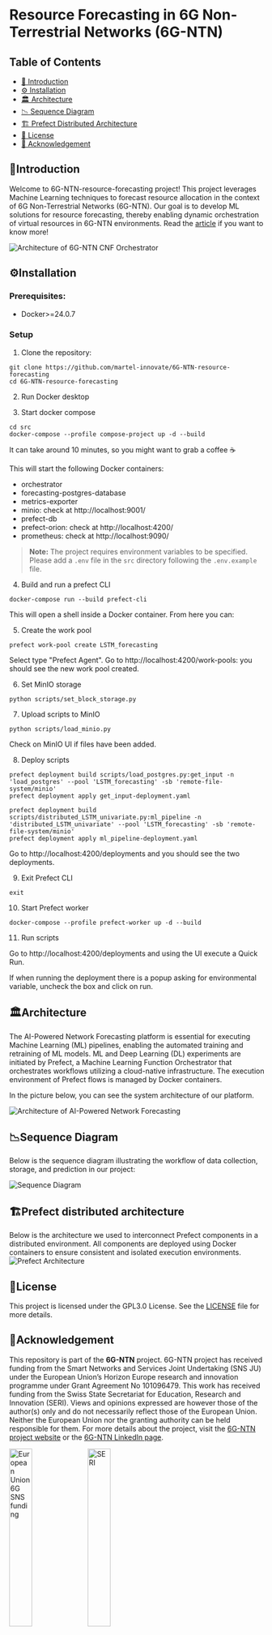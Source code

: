 # Resource Forecasting in 6G Non-Terrestrial Networks (6G-NTN)


## Table of Contents

- [📖 Introduction](#introduction)
- [⚙️ Installation](#installation)
- [🏛️ Architecture](#architecture)
- [📉 Sequence Diagram](#sequence-diagram)
- [🏗️ Prefect Distributed Architecture](#prefect-distributed-architecture)
- [📜 License](#license)
- [📌 Acknowledgement](#acknowledgement)

## 📖Introduction

Welcome to 6G-NTN-resource-forecasting project! This project leverages Machine Learning techniques to forecast resource allocation in the context of 6G Non-Terrestrial Networks (6G-NTN). Our goal is to develop ML solutions for resource forecasting, thereby enabling dynamic orchestration of virtual resources in 6G-NTN environments. Read the [article](https://www.martel-innovate.com/news/2024/08/06/resource-forecasting-in-6g-non-terrestrial-network/) if you want to know more!

![Architecture of 6G-NTN CNF Orchestrator](img/NTN-Arch-3.jpg)

## ⚙Installation

### Prerequisites:

- Docker>=24.0.7

### Setup

1. Clone the repository:
```
git clone https://github.com/martel-innovate/6G-NTN-resource-forecasting
cd 6G-NTN-resource-forecasting
```

2. Run Docker desktop

3. Start docker compose
```
cd src
docker-compose --profile compose-project up -d --build
```
It can take around 10 minutes, so you might want to grab a coffee ☕

This will start the following Docker containers:
- orchestrator
- forecasting-postgres-database
- metrics-exporter
- minio: check at http://localhost:9001/
- prefect-db
- prefect-orion: check at http://localhost:4200/
- prometheus: check at http://localhost:9090/

> **Note:** The project requires environment variables to be specified. Please add a `.env` file in the `src` directory following the `.env.example` file.


4. Build and run a prefect CLI
```
docker-compose run --build prefect-cli  
```

This will open a shell inside a Docker container. From here you can:

5. Create the work pool
```
prefect work-pool create LSTM_forecasting
```

Select type "Prefect Agent". Go to http://localhost:4200/work-pools: you should see the new work pool created.

6. Set MinIO storage
```
python scripts/set_block_storage.py
```

7. Upload scripts to MinIO
```
python scripts/load_minio.py
```
Check on MinIO UI if files have been added.

8. Deploy scripts
```
prefect deployment build scripts/load_postgres.py:get_input -n 'load_postgres' --pool 'LSTM_forecasting' -sb 'remote-file-system/minio' 
prefect deployment apply get_input-deployment.yaml  

prefect deployment build scripts/distributed_LSTM_univariate.py:ml_pipeline -n 'distributed_LSTM_univariate' --pool 'LSTM_forecasting' -sb 'remote-file-system/minio' 
prefect deployment apply ml_pipeline-deployment.yaml  

```

Go to http://localhost:4200/deployments and you should see the two deployments.

9. Exit Prefect CLI
```
exit
```

10. Start Prefect worker
```
docker-compose --profile prefect-worker up -d --build
```

11. Run scripts

Go to http://localhost:4200/deployments and using the UI execute a Quick Run.

If when running the deployment there is a popup asking for environmental variable, uncheck the box and click on run.

## 🏛Architecture

The AI-Powered Network Forecasting platform is essential for executing Machine Learning (ML) pipelines, enabling the automated training and retraining of ML models. ML and Deep Learning (DL) experiments are initiated by Prefect, a Machine Learning Function Orchestrator that orchestrates workflows utilizing a cloud-native infrastructure. The execution environment of Prefect flows is managed by Docker containers. 

In the picture below, you can see the system architecture of our platform.

![Architecture of AI-Powered Network Forecasting](img/6G-NTN_Architecture_Illustration_v1_2.jpg)

## 📉Sequence Diagram

Below is the sequence diagram illustrating the workflow of data collection, storage, and prediction in our project:

![Sequence Diagram](img/sequence-diagram1.drawio.png)

## 🏗Prefect distributed architecture
Below is the architecture we used to interconnect Prefect components in a distributed environment. All components are deployed using Docker containers to ensure consistent and isolated execution environments.
![Prefect Architecture](img/prefect-architecture.drawio.png)

## 📜License

This project is licensed under the GPL3.0 License. See the [LICENSE](LICENSE) file for more details.

## 📌Acknowledgement

This repository is part of the **6G-NTN** project. 6G-NTN project has received funding from the Smart Networks and Services Joint Undertaking (SNS JU) under the European Union’s Horizon Europe research and innovation programme under Grant Agreement No 101096479. This work has received funding from the Swiss State Secretariat for Education, Research and Innovation (SERI). Views and opinions expressed are however those of the author(s) only and do not necessarily reflect those of the European Union. Neither the European Union nor the granting authority can be held responsible for them. For more details about the project, visit the [6G-NTN project website](https://www.6g-ntn.eu/) or the [6G-NTN LinkedIn page](https://www.linkedin.com/company/6g-ntn/).


<img src="img/EUflagCoFunded6G-SNS_rgb_horizontal_negative.png" alt="European Union 6G SNS funding" width="30%"> <img src="img/WBF_SBFI_EU_Frameworkprogramme_E_RGB_neg_quer.png" alt="SERI" width="30%">
